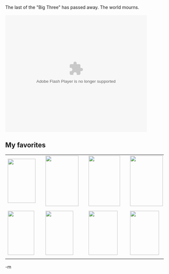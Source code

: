 The last of the "Big Three" has passed away.  The world mourns.<br/>
<br/>
<object width="450" height="370"><param name="movie" value="http://www.liveleak.com/e/4db_1205893786"></param><param name="wmode" value="transparent"></param><embed src="http://www.liveleak.com/e/4db_1205893786" type="application/x-shockwave-flash" wmode="transparent" width="450" height="370"></embed></object><br/>
<h2>My favorites</h2>
<table>
<tr>
<td>
<a href="http://www.amazon.com/gp/redirect.html%3FASIN=0451457994%26tag=ws%26lcode=xm2%26cID=2025%26ccmID=165953%26location=/o/ASIN/0451457994" title="2001: A Space Odyssey">
<img  style="float: left; margin-right: 1em; margin-bottom: 1ex;" src="http://ecx.images-amazon.com/images/I/11MJQGZF81L.jpg" height="140" width="88"></a> 
</td>
<td>
<a href="http://www.amazon.com/gp/redirect.html%3FASIN=0446677965%26tag=ws%26lcode=xm2%26cID=2025%26ccmID=165953%26location=/o/ASIN/0446677965" title="The City and the Stars and the Sands of Mars">
<img  style="float: left; margin-right: 1em; margin-bottom: 1ex;" src="http://ecx.images-amazon.com/images/I/21608H4WP1L.jpg" height="160" width="105"></a>
</td>
<td>
<a href="http://www.amazon.com/gp/redirect.html%3FASIN=0446677949%26tag=ws%26lcode=xm2%26cID=2025%26ccmID=165953%26location=/o/ASIN/0446677949" title="The Fountains of Paradise">
<img style="float: left; margin-right: 1em; margin-bottom: 1ex;" src="http://ecx.images-amazon.com/images/I/21tmglE9l1L.jpg" height="160" width="100"></a>
</td>
<td>
<a href="http://www.amazon.com/gp/redirect.html%3FASIN=0345241754%26tag=ws%26lcode=xm2%26cID=2025%26ccmID=165953%26location=/o/ASIN/0345241754" title="Rendezvous with Rama">
<img style="float: left; margin-right: 1em; margin-bottom: 1ex;" src="http://ecx.images-amazon.com/images/I/210qTq9-x6L.jpg" height="160" width="104"></a>
</td>
<tr>
<td>
<a href="http://www.amazon.com/gp/redirect.html%3FASIN=0345347951%26tag=ws%26lcode=xm2%26cID=2025%26ccmID=165953%26location=/o/ASIN/0345347951" title="Childhood's End">
<img style="float: left; margin-right: 1em; margin-bottom: 1ex;" src="http://ecx.images-amazon.com/images/I/21YGTVNDPRL.jpg" height="140" width="84"></a>
</td>
<td>
<a href="http://www.amazon.com/gp/redirect.html%3FASIN=0743479750%26tag=ws%26lcode=xm2%26cID=2025%26ccmID=165953%26location=/o/ASIN/0743479750 title="The Sentinel">
<img style="float: left; margin-right: 1em; margin-bottom: 1ex;" src="http://ecx.images-amazon.com/images/I/216NX0RB7NL.jpg" height="140" width="88"></a>
</td>
<td>
<a href="http://www.amazon.com/gp/redirect.html%3FASIN=0007115865%26tag=ws%26lcode=xm2%26cID=2025%26ccmID=165953%26location=/o/ASIN/0007115865" title="The Songs of Distant Earth (Voyager Classics)">
<img style="float: left; margin-right: 1em; margin-bottom: 1ex;" src="http://ecx.images-amazon.com/images/I/010B0TJ8PWL.jpg" height="140" width="92"></a>
</td>
<td>
<a href="http://www.amazon.com/gp/redirect.html%3FASIN=0848821815%26tag=ws%26lcode=xm2%26cID=2025%26ccmID=165953%26location=/o/ASIN/0848821815" title="The 9 Billion Names of God">
<img style="float: left; margin-right: 1em; margin-bottom: 1ex;" src="http://ecx.images-amazon.com/images/I/4123N6XM55L.jpg" height="140" width="92"></a>
</td>
</tr>
</table>
-m
